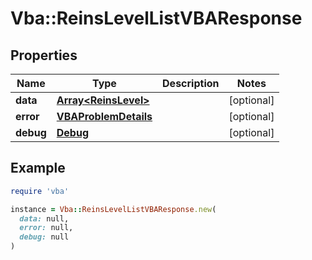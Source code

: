 # Vba::ReinsLevelListVBAResponse

## Properties

| Name | Type | Description | Notes |
| ---- | ---- | ----------- | ----- |
| **data** | [**Array&lt;ReinsLevel&gt;**](ReinsLevel.md) |  | [optional] |
| **error** | [**VBAProblemDetails**](VBAProblemDetails.md) |  | [optional] |
| **debug** | [**Debug**](Debug.md) |  | [optional] |

## Example

```ruby
require 'vba'

instance = Vba::ReinsLevelListVBAResponse.new(
  data: null,
  error: null,
  debug: null
)
```

